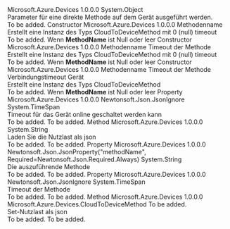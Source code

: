 <Type Name="CloudToDeviceMethod" FullName="Microsoft.Azure.Devices.CloudToDeviceMethod">
  <TypeSignature Language="C#" Value="public class CloudToDeviceMethod" />
  <TypeSignature Language="ILAsm" Value=".class public auto ansi beforefieldinit CloudToDeviceMethod extends System.Object" />
  <TypeSignature Language="DocId" Value="T:Microsoft.Azure.Devices.CloudToDeviceMethod" />
  <TypeSignature Language="VB.NET" Value="Public Class CloudToDeviceMethod" />
  <TypeSignature Language="F#" Value="type CloudToDeviceMethod = class" />
  <AssemblyInfo>
    <AssemblyName>Microsoft.Azure.Devices</AssemblyName>
    <AssemblyVersion>1.0.0.0</AssemblyVersion>
  </AssemblyInfo>
  <Base>
    <BaseTypeName>System.Object</BaseTypeName>
  </Base>
  <Interfaces />
  <Docs>
    <summary>
            Parameter für eine direkte Methode auf dem Gerät ausgeführt werden.
            </summary>
    <remarks>To be added.</remarks>
  </Docs>
  <Members>
    <Member MemberName=".ctor">
      <MemberSignature Language="C#" Value="public CloudToDeviceMethod (string methodName);" />
      <MemberSignature Language="ILAsm" Value=".method public hidebysig specialname rtspecialname instance void .ctor(string methodName) cil managed" />
      <MemberSignature Language="DocId" Value="M:Microsoft.Azure.Devices.CloudToDeviceMethod.#ctor(System.String)" />
      <MemberSignature Language="VB.NET" Value="Public Sub New (methodName As String)" />
      <MemberSignature Language="F#" Value="new Microsoft.Azure.Devices.CloudToDeviceMethod : string -&gt; Microsoft.Azure.Devices.CloudToDeviceMethod" Usage="new Microsoft.Azure.Devices.CloudToDeviceMethod methodName" />
      <MemberType>Constructor</MemberType>
      <AssemblyInfo>
        <AssemblyName>Microsoft.Azure.Devices</AssemblyName>
        <AssemblyVersion>1.0.0.0</AssemblyVersion>
      </AssemblyInfo>
      <Parameters>
        <Parameter Name="methodName" Type="System.String" />
      </Parameters>
      <Docs>
        <param name="methodName">Methodenname</param>
        <summary>
            Erstellt eine Instanz des Typs CloudToDeviceMethod mit 0 (null) timeout
            </summary>
        <remarks>To be added.</remarks>
        <exception cref="T:System.ArgumentException">Wenn <b>MethodName</b> ist Null oder leer</exception>
      </Docs>
    </Member>
    <Member MemberName=".ctor">
      <MemberSignature Language="C#" Value="public CloudToDeviceMethod (string methodName, TimeSpan responseTimeout);" />
      <MemberSignature Language="ILAsm" Value=".method public hidebysig specialname rtspecialname instance void .ctor(string methodName, valuetype System.TimeSpan responseTimeout) cil managed" />
      <MemberSignature Language="DocId" Value="M:Microsoft.Azure.Devices.CloudToDeviceMethod.#ctor(System.String,System.TimeSpan)" />
      <MemberSignature Language="VB.NET" Value="Public Sub New (methodName As String, responseTimeout As TimeSpan)" />
      <MemberSignature Language="F#" Value="new Microsoft.Azure.Devices.CloudToDeviceMethod : string * TimeSpan -&gt; Microsoft.Azure.Devices.CloudToDeviceMethod" Usage="new Microsoft.Azure.Devices.CloudToDeviceMethod (methodName, responseTimeout)" />
      <MemberType>Constructor</MemberType>
      <AssemblyInfo>
        <AssemblyName>Microsoft.Azure.Devices</AssemblyName>
        <AssemblyVersion>1.0.0.0</AssemblyVersion>
      </AssemblyInfo>
      <Parameters>
        <Parameter Name="methodName" Type="System.String" />
        <Parameter Name="responseTimeout" Type="System.TimeSpan" />
      </Parameters>
      <Docs>
        <param name="methodName">Methodenname</param>
        <param name="responseTimeout">Timeout der Methode</param>
        <summary>
            Erstellt eine Instanz des Typs CloudToDeviceMethod mit 0 (null) timeout
            </summary>
        <remarks>To be added.</remarks>
        <exception cref="T:System.ArgumentException">Wenn <b>MethodName</b> ist Null oder leer</exception>
      </Docs>
    </Member>
    <Member MemberName=".ctor">
      <MemberSignature Language="C#" Value="public CloudToDeviceMethod (string methodName, TimeSpan responseTimeout, TimeSpan connectionTimeout);" />
      <MemberSignature Language="ILAsm" Value=".method public hidebysig specialname rtspecialname instance void .ctor(string methodName, valuetype System.TimeSpan responseTimeout, valuetype System.TimeSpan connectionTimeout) cil managed" />
      <MemberSignature Language="DocId" Value="M:Microsoft.Azure.Devices.CloudToDeviceMethod.#ctor(System.String,System.TimeSpan,System.TimeSpan)" />
      <MemberSignature Language="VB.NET" Value="Public Sub New (methodName As String, responseTimeout As TimeSpan, connectionTimeout As TimeSpan)" />
      <MemberSignature Language="F#" Value="new Microsoft.Azure.Devices.CloudToDeviceMethod : string * TimeSpan * TimeSpan -&gt; Microsoft.Azure.Devices.CloudToDeviceMethod" Usage="new Microsoft.Azure.Devices.CloudToDeviceMethod (methodName, responseTimeout, connectionTimeout)" />
      <MemberType>Constructor</MemberType>
      <AssemblyInfo>
        <AssemblyName>Microsoft.Azure.Devices</AssemblyName>
        <AssemblyVersion>1.0.0.0</AssemblyVersion>
      </AssemblyInfo>
      <Parameters>
        <Parameter Name="methodName" Type="System.String" />
        <Parameter Name="responseTimeout" Type="System.TimeSpan" />
        <Parameter Name="connectionTimeout" Type="System.TimeSpan" />
      </Parameters>
      <Docs>
        <param name="methodName">Methodenname</param>
        <param name="responseTimeout">Timeout der Methode</param>
        <param name="connectionTimeout">Verbindungstimeout Gerät</param>
        <summary>
            Erstellt eine Instanz des Typs CloudToDeviceMethod
            </summary>
        <remarks>To be added.</remarks>
        <exception cref="T:System.ArgumentException">Wenn <b>MethodName</b> ist Null oder leer</exception>
      </Docs>
    </Member>
    <Member MemberName="ConnectionTimeout">
      <MemberSignature Language="C#" Value="public TimeSpan ConnectionTimeout { get; set; }" />
      <MemberSignature Language="ILAsm" Value=".property instance valuetype System.TimeSpan ConnectionTimeout" />
      <MemberSignature Language="DocId" Value="P:Microsoft.Azure.Devices.CloudToDeviceMethod.ConnectionTimeout" />
      <MemberSignature Language="VB.NET" Value="Public Property ConnectionTimeout As TimeSpan" />
      <MemberSignature Language="F#" Value="member this.ConnectionTimeout : TimeSpan with get, set" Usage="Microsoft.Azure.Devices.CloudToDeviceMethod.ConnectionTimeout" />
      <MemberType>Property</MemberType>
      <AssemblyInfo>
        <AssemblyName>Microsoft.Azure.Devices</AssemblyName>
        <AssemblyVersion>1.0.0.0</AssemblyVersion>
      </AssemblyInfo>
      <Attributes>
        <Attribute>
          <AttributeName>Newtonsoft.Json.JsonIgnore</AttributeName>
        </Attribute>
      </Attributes>
      <ReturnValue>
        <ReturnType>System.TimeSpan</ReturnType>
      </ReturnValue>
      <Docs>
        <summary>
            Timeout für das Gerät online geschaltet werden kann
            </summary>
        <value>To be added.</value>
        <remarks>To be added.</remarks>
      </Docs>
    </Member>
    <Member MemberName="GetPayloadAsJson">
      <MemberSignature Language="C#" Value="public string GetPayloadAsJson ();" />
      <MemberSignature Language="ILAsm" Value=".method public hidebysig instance string GetPayloadAsJson() cil managed" />
      <MemberSignature Language="DocId" Value="M:Microsoft.Azure.Devices.CloudToDeviceMethod.GetPayloadAsJson" />
      <MemberSignature Language="VB.NET" Value="Public Function GetPayloadAsJson () As String" />
      <MemberSignature Language="F#" Value="member this.GetPayloadAsJson : unit -&gt; string" Usage="cloudToDeviceMethod.GetPayloadAsJson " />
      <MemberType>Method</MemberType>
      <AssemblyInfo>
        <AssemblyName>Microsoft.Azure.Devices</AssemblyName>
        <AssemblyVersion>1.0.0.0</AssemblyVersion>
      </AssemblyInfo>
      <ReturnValue>
        <ReturnType>System.String</ReturnType>
      </ReturnValue>
      <Parameters />
      <Docs>
        <summary>
            Laden Sie die Nutzlast als json
            </summary>
        <returns>To be added.</returns>
        <remarks>To be added.</remarks>
      </Docs>
    </Member>
    <Member MemberName="MethodName">
      <MemberSignature Language="C#" Value="public string MethodName { get; set; }" />
      <MemberSignature Language="ILAsm" Value=".property instance string MethodName" />
      <MemberSignature Language="DocId" Value="P:Microsoft.Azure.Devices.CloudToDeviceMethod.MethodName" />
      <MemberSignature Language="VB.NET" Value="Public Property MethodName As String" />
      <MemberSignature Language="F#" Value="member this.MethodName : string with get, set" Usage="Microsoft.Azure.Devices.CloudToDeviceMethod.MethodName" />
      <MemberType>Property</MemberType>
      <AssemblyInfo>
        <AssemblyName>Microsoft.Azure.Devices</AssemblyName>
        <AssemblyVersion>1.0.0.0</AssemblyVersion>
      </AssemblyInfo>
      <Attributes>
        <Attribute>
          <AttributeName>Newtonsoft.Json.JsonProperty("methodName", Required=Newtonsoft.Json.Required.Always)</AttributeName>
        </Attribute>
      </Attributes>
      <ReturnValue>
        <ReturnType>System.String</ReturnType>
      </ReturnValue>
      <Docs>
        <summary>
            Die auszuführende Methode
            </summary>
        <value>To be added.</value>
        <remarks>To be added.</remarks>
      </Docs>
    </Member>
    <Member MemberName="ResponseTimeout">
      <MemberSignature Language="C#" Value="public TimeSpan ResponseTimeout { get; set; }" />
      <MemberSignature Language="ILAsm" Value=".property instance valuetype System.TimeSpan ResponseTimeout" />
      <MemberSignature Language="DocId" Value="P:Microsoft.Azure.Devices.CloudToDeviceMethod.ResponseTimeout" />
      <MemberSignature Language="VB.NET" Value="Public Property ResponseTimeout As TimeSpan" />
      <MemberSignature Language="F#" Value="member this.ResponseTimeout : TimeSpan with get, set" Usage="Microsoft.Azure.Devices.CloudToDeviceMethod.ResponseTimeout" />
      <MemberType>Property</MemberType>
      <AssemblyInfo>
        <AssemblyName>Microsoft.Azure.Devices</AssemblyName>
        <AssemblyVersion>1.0.0.0</AssemblyVersion>
      </AssemblyInfo>
      <Attributes>
        <Attribute>
          <AttributeName>Newtonsoft.Json.JsonIgnore</AttributeName>
        </Attribute>
      </Attributes>
      <ReturnValue>
        <ReturnType>System.TimeSpan</ReturnType>
      </ReturnValue>
      <Docs>
        <summary>
            Timeout der Methode
            </summary>
        <value>To be added.</value>
        <remarks>To be added.</remarks>
      </Docs>
    </Member>
    <Member MemberName="SetPayloadJson">
      <MemberSignature Language="C#" Value="public Microsoft.Azure.Devices.CloudToDeviceMethod SetPayloadJson (string json);" />
      <MemberSignature Language="ILAsm" Value=".method public hidebysig instance class Microsoft.Azure.Devices.CloudToDeviceMethod SetPayloadJson(string json) cil managed" />
      <MemberSignature Language="DocId" Value="M:Microsoft.Azure.Devices.CloudToDeviceMethod.SetPayloadJson(System.String)" />
      <MemberSignature Language="VB.NET" Value="Public Function SetPayloadJson (json As String) As CloudToDeviceMethod" />
      <MemberSignature Language="F#" Value="member this.SetPayloadJson : string -&gt; Microsoft.Azure.Devices.CloudToDeviceMethod" Usage="cloudToDeviceMethod.SetPayloadJson json" />
      <MemberType>Method</MemberType>
      <AssemblyInfo>
        <AssemblyName>Microsoft.Azure.Devices</AssemblyName>
        <AssemblyVersion>1.0.0.0</AssemblyVersion>
      </AssemblyInfo>
      <ReturnValue>
        <ReturnType>Microsoft.Azure.Devices.CloudToDeviceMethod</ReturnType>
      </ReturnValue>
      <Parameters>
        <Parameter Name="json" Type="System.String" />
      </Parameters>
      <Docs>
        <param name="json">To be added.</param>
        <summary>
            Set-Nutzlast als json
            </summary>
        <returns>To be added.</returns>
        <remarks>To be added.</remarks>
      </Docs>
    </Member>
  </Members>
</Type>